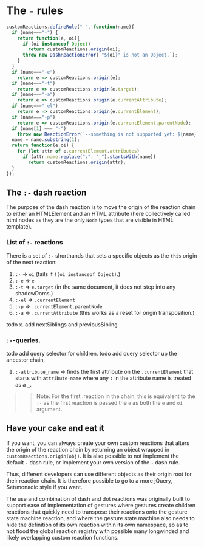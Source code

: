 # The `-` rules

```js
customReactions.defineRule("-", function(name){
  if (name==="-") {
    return function(e, oi){
      if (oi instanceof Object)
        return customReactions.origin(oi);
      throw new DashReactionError(`"${oi}" is not an Object.`);
    }
  }
  if (name==="-e")
    return e => customReactions.origin(e);
  if (name==="-t")
    return e => customReactions.origin(e.target);
  if (name==="-a")
    return e => customReactions.origin(e.currentAttribute);
  if (name==="-el")
    return e => customReactions.origin(e.currentElement);
  if (name==="-p")
    return e => customReactions.origin(e.currentElement.parentNode);
  if (name[1] === "-")
    throw new ReactionError(`--something is not supported yet: ${name}`);
  name = name.substring(1);
  return function(e,oi) {
    for (let attr of e.currentElement.attributes)
      if (attr.name.replace(":", "_").startsWith(name))
        return customReactions.origin(attr);
  }
});
```

## The `:-` dash reaction

The purpose of the dash reaction is to move the origin of the reaction chain to either an HTMLElement and an HTML attribute (here collectively called html nodes as they are the only `Node` types that are visible in HTML template).

### List of `:-` reactions

There is a set of `:-` shorthands that sets a specific objects as the `this` origin of the next reaction:
1. `:-` => `oi` (fails if `!(oi instanceof Object)`.)
2. `:-e` => `e`
3. `:-t` => `e.target` (in the same document, it does not step into any shadowDoms.)
4. `:-el` => `.currentElement`
5. `:-p` => `.currentElement.parentNode`
6. `:-a` => `.currentAttribute` (this works as a reset for origin transposition.)

todo x. add nextSiblings and previousSibling


### `:-`-queries.

todo add query selector for children.
todo add query selector up the ancestor chain,

1. `:-attribute_name` => finds the first attribute on the `.currentElement` that starts with `attribute-name` where any `:` in the attribute name is treated as a `_`.

>> Note: For the first :reaction in the chain, this is equivalent to the `:-` as the first reaction is passed the `e` as both the `e` and `oi` argument.

## Have your cake and eat it

If you want, you can always create your own custom reactions that alters the origin of the reaction chain by returning an object wrapped in `customReactions.origin(obj)`. It is also possible to not implement the default `-` dash rule, or implement your own version of the `-` dash rule.

Thus, different developers can use different objects as their origin root for their reaction chain. It is therefore possible to go to a more jQuery, Set/monadic style if you want. 

The use and combination of dash and dot reactions was originally built to support ease of implementation of gestures where gestures create children reactions that quickly need to transpose their reactions onto the gesture state machine reaction, and where the gesture state machine also needs to hide the definition of its own reaction within its own namespace, so as to not flood the global reaction registry with possible many longwinded and likely overlapping custom reaction functions.

